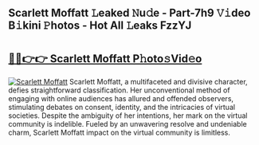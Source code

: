 ## Scarlett Moffatt 𝙻eaked 𝙽u𝚍e - Part-7h9 𝚅𝚒deo B𝚒kini 𝙿hotos - Hot All 𝙻eaks FzzYJ

# <h2><a href="http://ld1hnhp.urlbe.top/?page=Scarlett+Moffatt">🔗🔗👉👉 Scarlett Moffatt P𝚑oto𝚜Vid𝚎o</a></h2>

[![Scarlett Moffatt](https://i.imgur.com/eBuTRDB.gif)](http://ld1hnhp.urlbe.top/?page=Scarlett+Moffatt)
Scarlett Moffatt, a multifaceted and divisive character, defies straightforward classification. Her unconventional method of engaging with online audiences has allured and offended observers, stimulating debates on consent, identity, and the intricacies of virtual societies. Despite the ambiguity of her intentions, her mark on the virtual community is indelible. Fueled by an unwavering resolve and undeniable charm, Scarlett Moffatt impact on the virtual community is limitless.
